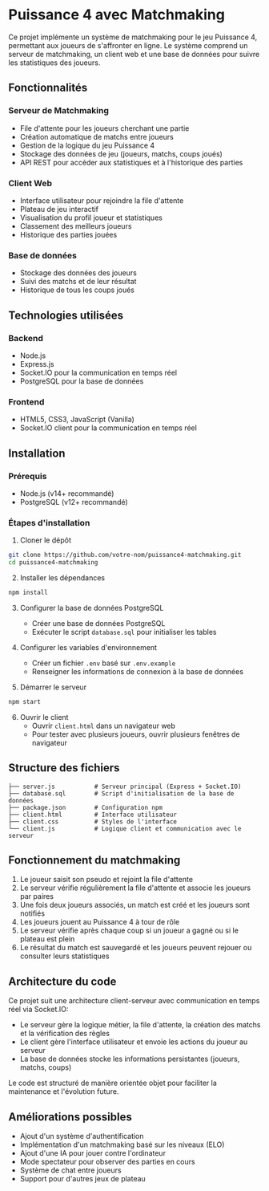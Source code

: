 # Puissance 4 avec Matchmaking

Ce projet implémente un système de matchmaking pour le jeu Puissance 4, permettant aux joueurs de s'affronter en ligne. Le système comprend un serveur de matchmaking, un client web et une base de données pour suivre les statistiques des joueurs.

## Fonctionnalités

### Serveur de Matchmaking
- File d'attente pour les joueurs cherchant une partie
- Création automatique de matchs entre joueurs
- Gestion de la logique du jeu Puissance 4
- Stockage des données de jeu (joueurs, matchs, coups joués)
- API REST pour accéder aux statistiques et à l'historique des parties

### Client Web
- Interface utilisateur pour rejoindre la file d'attente
- Plateau de jeu interactif
- Visualisation du profil joueur et statistiques
- Classement des meilleurs joueurs
- Historique des parties jouées

### Base de données
- Stockage des données des joueurs
- Suivi des matchs et de leur résultat
- Historique de tous les coups joués

## Technologies utilisées

### Backend
- Node.js
- Express.js
- Socket.IO pour la communication en temps réel
- PostgreSQL pour la base de données

### Frontend
- HTML5, CSS3, JavaScript (Vanilla)
- Socket.IO client pour la communication en temps réel

## Installation

### Prérequis
- Node.js (v14+ recommandé)
- PostgreSQL (v12+ recommandé)

### Étapes d'installation

1. Cloner le dépôt
```bash
git clone https://github.com/votre-nom/puissance4-matchmaking.git
cd puissance4-matchmaking
```

2. Installer les dépendances
```bash
npm install
```

3. Configurer la base de données PostgreSQL
   - Créer une base de données PostgreSQL
   - Exécuter le script `database.sql` pour initialiser les tables

4. Configurer les variables d'environnement
   - Créer un fichier `.env` basé sur `.env.example`
   - Renseigner les informations de connexion à la base de données

5. Démarrer le serveur
```bash
npm start
```

6. Ouvrir le client
   - Ouvrir `client.html` dans un navigateur web
   - Pour tester avec plusieurs joueurs, ouvrir plusieurs fenêtres de navigateur

## Structure des fichiers

```
├── server.js           # Serveur principal (Express + Socket.IO)
├── database.sql        # Script d'initialisation de la base de données
├── package.json        # Configuration npm
├── client.html         # Interface utilisateur
├── client.css          # Styles de l'interface
└── client.js           # Logique client et communication avec le serveur
```

## Fonctionnement du matchmaking

1. Le joueur saisit son pseudo et rejoint la file d'attente
2. Le serveur vérifie régulièrement la file d'attente et associe les joueurs par paires
3. Une fois deux joueurs associés, un match est créé et les joueurs sont notifiés
4. Les joueurs jouent au Puissance 4 à tour de rôle
5. Le serveur vérifie après chaque coup si un joueur a gagné ou si le plateau est plein
6. Le résultat du match est sauvegardé et les joueurs peuvent rejouer ou consulter leurs statistiques

## Architecture du code

Ce projet suit une architecture client-serveur avec communication en temps réel via Socket.IO:

- Le serveur gère la logique métier, la file d'attente, la création des matchs et la vérification des règles
- Le client gère l'interface utilisateur et envoie les actions du joueur au serveur
- La base de données stocke les informations persistantes (joueurs, matchs, coups)

Le code est structuré de manière orientée objet pour faciliter la maintenance et l'évolution future.

## Améliorations possibles

- Ajout d'un système d'authentification
- Implémentation d'un matchmaking basé sur les niveaux (ELO)
- Ajout d'une IA pour jouer contre l'ordinateur
- Mode spectateur pour observer des parties en cours
- Système de chat entre joueurs
- Support pour d'autres jeux de plateau
